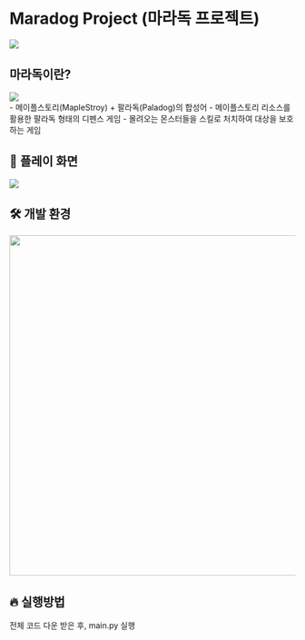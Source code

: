 # Maradog Project (마라독 프로젝트)
<img src = "https://user-images.githubusercontent.com/55117706/100318104-d664de00-3000-11eb-9a9d-8b80271b2109.png">

## 마라독이란?
<img src = "https://user-images.githubusercontent.com/55117706/277100436-db118561-8fde-4052-a703-c8760ebebec1.png">
<br/>
- 메이플스토리(MapleStroy) + 팔라독(Paladog)의 합성어
- 메이플스토리 리소스를 활용한 팔라독 형태의 디펜스 게임
- 몰려오는 몬스터들을 스킬로 처치하여 대상을 보호하는 게임

## 🎥 플레이 화면
<img src = "https://user-images.githubusercontent.com/55117706/277100453-ecf160d7-fcc0-4fb1-bddb-d7ccaca797f3.png">

## 🛠 개발 환경

<img src="https://img.shields.io/badge/python-3776AB?style=for-the-badge&logo=python&logoColor=white" width = 800 height = 600>


## 🔥 실행방법

전체 코드 다운 받은 후, main.py 실행

